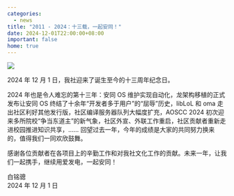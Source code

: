 ```yaml
---
categories:
  - news
title: "2011 - 2024：十三载，一起安同！"
date: 2024-12-01T22:00:00+08:00
important: false
home: true
---
```

![](/assets/news/aosc-at-13-wp16_9.png)

2024 年 12 月 1 日，我社迎来了诞生至今的十三周年纪念日。

2024 年也是令人难忘的第十三年：安同 OS 维护实现自动化，龙架构移植的正式发布让安同 OS 终结了十余年“开发者多于用户”的“屈辱”历史，libLoL 和 oma 走出社区利好其他发行版，社区编译服务器队列大幅度扩充，AOSCC 2024 初次迎来多所院校“争当东道主”的新气象，社区外宣、外联工作重启，社区贡献者重新走进校园推进知识共享，…… 回望过去一年，今年的成绩是大家的共同努力换来的，值得我们一同欢欣鼓舞。

感谢各位贡献者在各项目上的辛勤工作和对我社文化工作的贡献。未来一年，让我们一起携手，继续用爱发电，一起安同！

白铭骢   
2024 年 12 月 1 日
